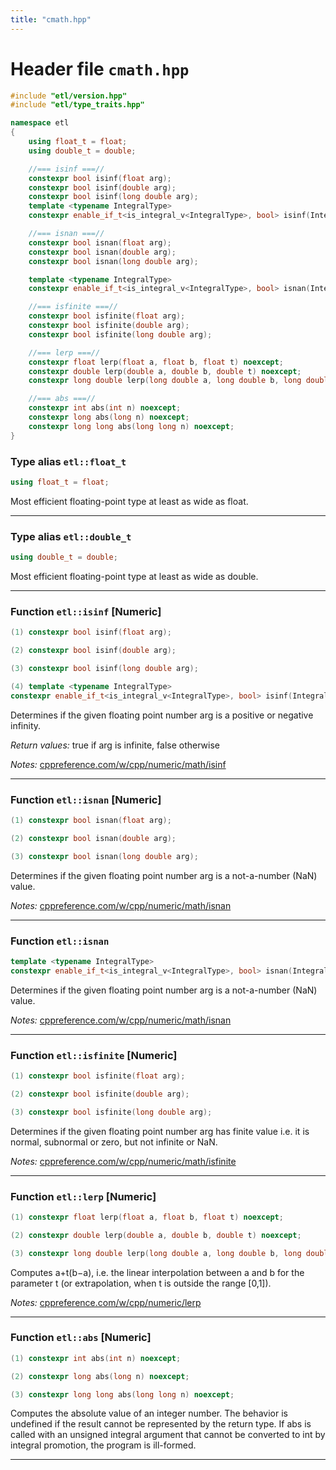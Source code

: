 ```yaml
---
title: "cmath.hpp"
---
```


# Header file `cmath.hpp`

``` cpp
#include "etl/version.hpp"
#include "etl/type_traits.hpp"

namespace etl
{
    using float_t = float;
    using double_t = double;

    //=== isinf ===//
    constexpr bool isinf(float arg);
    constexpr bool isinf(double arg);
    constexpr bool isinf(long double arg);
    template <typename IntegralType>
    constexpr enable_if_t<is_integral_v<IntegralType>, bool> isinf(IntegralType arg);

    //=== isnan ===//
    constexpr bool isnan(float arg);
    constexpr bool isnan(double arg);
    constexpr bool isnan(long double arg);

    template <typename IntegralType>
    constexpr enable_if_t<is_integral_v<IntegralType>, bool> isnan(IntegralType arg);

    //=== isfinite ===//
    constexpr bool isfinite(float arg);
    constexpr bool isfinite(double arg);
    constexpr bool isfinite(long double arg);

    //=== lerp ===//
    constexpr float lerp(float a, float b, float t) noexcept;
    constexpr double lerp(double a, double b, double t) noexcept;
    constexpr long double lerp(long double a, long double b, long double t) noexcept;

    //=== abs ===//
    constexpr int abs(int n) noexcept;
    constexpr long abs(long n) noexcept;
    constexpr long long abs(long long n) noexcept;
}
```

### Type alias `etl::float_t`

``` cpp
using float_t = float;
```

Most efficient floating-point type at least as wide as float.

-----

### Type alias `etl::double_t`

``` cpp
using double_t = double;
```

Most efficient floating-point type at least as wide as double.

-----

### Function `etl::isinf` \[Numeric\]

``` cpp
(1) constexpr bool isinf(float arg);

(2) constexpr bool isinf(double arg);

(3) constexpr bool isinf(long double arg);

(4) template <typename IntegralType>
constexpr enable_if_t<is_integral_v<IntegralType>, bool> isinf(IntegralType arg);
```

Determines if the given floating point number arg is a positive or negative infinity.

*Return values:* true if arg is infinite, false otherwise

*Notes:* [cppreference.com/w/cpp/numeric/math/isinf](https://en.cppreference.com/w/cpp/numeric/math/isinf)

-----

### Function `etl::isnan` \[Numeric\]

``` cpp
(1) constexpr bool isnan(float arg);

(2) constexpr bool isnan(double arg);

(3) constexpr bool isnan(long double arg);
```

Determines if the given floating point number arg is a not-a-number (NaN) value.

*Notes:* [cppreference.com/w/cpp/numeric/math/isnan](https://en.cppreference.com/w/cpp/numeric/math/isnan)

-----

### Function `etl::isnan`

``` cpp
template <typename IntegralType>
constexpr enable_if_t<is_integral_v<IntegralType>, bool> isnan(IntegralType arg);
```

Determines if the given floating point number arg is a not-a-number (NaN) value.

*Notes:* [cppreference.com/w/cpp/numeric/math/isnan](https://en.cppreference.com/w/cpp/numeric/math/isnan)

-----

### Function `etl::isfinite` \[Numeric\]

``` cpp
(1) constexpr bool isfinite(float arg);

(2) constexpr bool isfinite(double arg);

(3) constexpr bool isfinite(long double arg);
```

Determines if the given floating point number arg has finite value i.e. it is normal, subnormal or zero, but not infinite or NaN.

*Notes:* [cppreference.com/w/cpp/numeric/math/isfinite](https://en.cppreference.com/w/cpp/numeric/math/isfinite)

-----

### Function `etl::lerp` \[Numeric\]

``` cpp
(1) constexpr float lerp(float a, float b, float t) noexcept;

(2) constexpr double lerp(double a, double b, double t) noexcept;

(3) constexpr long double lerp(long double a, long double b, long double t) noexcept;
```

Computes a+t(b−a), i.e. the linear interpolation between a and b for the parameter t (or extrapolation, when t is outside the range \[0,1\]).

*Notes:* [cppreference.com/w/cpp/numeric/lerp](https://en.cppreference.com/w/cpp/numeric/lerp)

-----

### Function `etl::abs` \[Numeric\]

``` cpp
(1) constexpr int abs(int n) noexcept;

(2) constexpr long abs(long n) noexcept;

(3) constexpr long long abs(long long n) noexcept;
```

Computes the absolute value of an integer number. The behavior is undefined if the result cannot be represented by the return type. If abs is called with an unsigned integral argument that cannot be converted to int by integral promotion, the program is ill-formed.

-----

